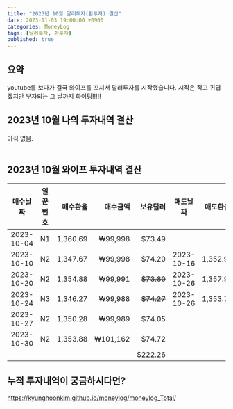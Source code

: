 ```yaml
---
title: "2023년 10월 달러투자(환투자) 결산"
date: 2023-11-03 19:00:00 +0900
categories: MoneyLog
tags: [달러투자, 환투자]
published: true
---
```


## 요약
youtube를 보다가 결국 와이프를 꼬셔서 달러투자를 시작했습니다.
시작은 작고 귀엽겠지만 부자되는 그 날까지 화이팅!!!!!

## 2023년 10월 나의 투자내역 결산
아직 없음.<br><br>

## 2023년 10월 와이프 투자내역 결산<br>

|매수날짜|일꾼번호|매수환율|매수금액|보유달러|매도날짜|매도환율|매도금액|수익금|수익률|
|:--------:|:---:|-------:|-------:|---------:|:--------:|:------:|-------:|-------:|-----:|
|2023-10-04| N1  |1,360.69|₩99,998 |$73.49    |          |        |        |        |      |
|2023-10-10| N2  |1,347.67|₩99,998 |~~$74.20~~|2023-10-16|1,352.91|₩100,385|₩387    |0.387%|
|2023-10-20| N2  |1,354.88|₩99,991 |~~$73.80~~|2023-10-26|1,357.90|₩100,213|₩222    |0.222%|
|2023-10-24| N3  |1,346.27|₩99,988 |~~$74.27~~|2023-10-26|1,353.71|₩100,540|₩552    |0.552%|
|2023-10-27| N2  |1,350.28|₩99,989 |$74.05    |          |        |        |        |      |
|2023-10-30| N2  |1,353.88|₩101,162|$74.72    |          |        |        |        |      |
|          |     |        |        |$222.26   |          |        |        |₩1,161  |      |

## 누적 투자내역이 궁금하시다면?
https://kyunghoonkim.github.io/moneylog/moneylog_Total/
